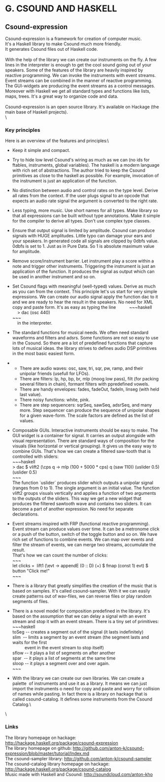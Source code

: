 G. CSOUND AND HASKELL
=====================

Csound-expression 
------------------

Csound-expression is a framework for creation of computer music.\
It\'s a Haskell library to make Csound much more friendly.\
It generates Csound files out of Haskell code.\
\
With the help of the library we can create our instruments on the fly. A
few lines in the interpreter is enough to get the cool sound going out
of your speakers. Some of the features of the library are heavily
inspired by reactive programming. We can invoke the instruments with
event streams. Event streams can be combined in the manner of reactive
programming. The GUI-widgets are producing the event streams as a
control messages. Moreover with Haskell we get all standard types and
functions like lists, maps, trees. It\'s a great way to organize code
and data.\
\
Csound-expression is an open source library. It\'s available on Hackage
(the main base of Haskell projects).\
\

### Key principles

Here is an overview of the features and principles:\

-   Keep it simple and compact.
-   Try to hide low level Csound\'s wiring as much as we can (no ids for
    ftables, instruments, global variables). The haskell is a modern
    language with rich set of abstractions. The author tried to keep the
    Csound primitives as close to the haskell as possible. For example,
    invocation of the instrument is just an application of the function.
-   No distinction between audio and control rates on the type level.
    Derive all rates from the context. If the user plugs signal to an
    opcode that expects an audio rate signal the argument is converted
    to the right rate.
-   Less typing, more music. Use short names for all types. Make library
    so that all expressions can be built without type annotations. Make
    it simple for the compiler to derive all types. Don\'t use complex
    type classes.
-   Ensure that output signal is limited by amplitude. Csound can
    produce signals with HUGE amplitudes. Little typo can damage your
    ears and your speakers. In generated code all signals are clipped by
    0dbfs value. 0dbfs is set to 1. Just as in Pure Data. So 1 is
    absolute maximum value for amplitude.
-   Remove score/instrument barrier. Let instrument play a score within
    a note and trigger other instruments. Triggering the instrument is
    just an application of the function. It produces the signal as
    output which can be used in another instrument and so on. 
-   Set Csound flags with meaningful (well-typed) values. Derive as much
    as you can from the context. This principle let\'s us start for very
    simple expressions. We can create our audio signal apply the
    function dac to it and we are ready to hear the result in the
    speakers. No need for XML copy and paste form. It\'s as easy as
    typing the line           \~\~\~haskell\
        \> dac (osc 440)\
    \~\~\~\
        in the interpreter.
-   The standard functions for musical needs. We often need standard
    waveforms and filters and adsrs. Some functions are not so easy to
    use in the Csound. So there are a lot of predefined functions that
    capture lots of musical ideas. the library strives to defines audio
    DSP primitives in the most basic easiest form.
-   -   There are audio waves: osc, saw, tri, sqr, pw, ramp, and their
        unipolar friends (usefull for LFOs). 
    -   There are filters: lp, hp, bp, br, mlp (moog low pass), filt
        (for packing several filters in chain), formant filters with
        ppredefined vowels.
    -   There are handy envelopes: fades, fadeOut, fadeIn, linseg (with
        held last value).
    -   There noisy functions: white, pink.
    -   There are step sequencers: sqrSeq, sawSeq, adsrSeq, and many
        more. Step sequencer can produce the sequence of unipolar shapes
        for a given wave-form. The scale factors are defined as the list
        of values.

-   Composable GUIs. Interactive instruments should be easy to make. The
    GUI widget is a container for signal. It carries an output alongside
    with visual representation. There are standard ways of composition
    for the visuals (like horizontal or vertical grouping). It gives us
    the easy way to combine GUIs. That\'s how we can create a filtered
    saw-tooth that is controlled with sliders:\
    \~\~\~haskell\
    \> dac \$ vlift2 (\\cps q -\> mlp (100 + 5000 \* cps) q (saw 110))
    (uslider 0.5) (uslider 0.5)\
    \~\~\~\
    The function \`uslider\` produces slider which outputs a unipolar
    signal (ranges from 0 to 1). The single argument is an initial
    value. The function vlift2 groups visuals vertically and applies a
    function of two arguments to the outputs of the sliders. This way we
    get a new widget that produces the filtered sawtooth wave and
    contains two sliders. It can become a part of another expression. No
    need for separate declarations.
-   Event streams inspired with FRP (functional reactive programming).
    Event stream can produce values over time. It can be a metronome
    click or a push of the button, switch of the toggle button and so
    on. We have rich set of functions to combine events. We can map over
    events and filter the stream of events, we can merge two streams,
    accumulate the result.\
    That\'s how we can count the number of clicks:\
    \~\~\~\
    let clicks =  lift1 (\\evt -\> appendE (0 :: D) (+) \$ fmap
    (const 1) evt) \$ button \"Click me!\"\
    \~\~\~
-   There is a library that greatly simplifies the creation of the music
    that is based on samples. It\'s called csound-sampler. With it we
    can easily create patterns out of wav-files, we can reverse files or
    play random segments of files. 
-   There is a novel model for composition predefined in the library.
    It\'s based on the assumption that we can delay a signal with an
    event stream and stop it with an event stream. There is a tiny set
    of primitives:\
    \~\~\~haskell\
    toSeg \-- creates a segment out of the signal (it lasts
    indefinitely)\
    slim  \-- limits a segment by an event stream (the segment lasts and
    waits for the first\
              event in the event stream to stop itself)\
    sflow \-- it plays a list of segments on after another\
    spar  \-- it plays a list of segments at the same time\
    sloop \-- it plays a segment over and over again.\
    \~\~\~ 
-   With the library we can create our own libraries. We can create a
    palette  of instruments and use it as a library. It means we can
    just import the instruments o need for copy and paste and worry for
    collision of names while pasting. In fact there is a library on
    hackage that is called csound-catalog. It defines some instruments
    from the Csound Catalog.\

\

### Links

The library homepage on hackage:
<http://hackage.haskell.org/package/csound-expression>\
The library homepage on github:
<http://github.com/anton-k/csound-expression/blob/master/tutorial/Index.md>\
The csound-sampler library: <http://github.com/anton-k/csound-sampler>\
The csound-catalog library homepage on hackage:
<http://hackage.haskell.org/package/csound-catalog>\
Music made with Haskell and Csound: <http://soundcloud.com/anton-kho>
